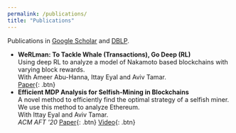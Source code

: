 ```yaml
---
permalink: /publications/
title: "Publications"
---
```


Publications in [Google Scholar](https://scholar.google.com/citations?user=9AshC4gAAAAJ) and [DBLP](https://dblp.org/pid/270/0147.html).

- **WeRLman: To Tackle Whale (Transactions), Go Deep (RL)**  
  Using deep RL to analyze a model of Nakamoto based blockchains with varying block rewards.  
  With Ameer Abu-Hanna, Ittay Eyal and Aviv Tamar.  
  [Paper](https://eprint.iacr.org/2022/175){: .btn}
- **Efficient MDP Analysis for Selfish-Mining in Blockchains**  
  A novel method to efficiently find the optimal strategy of a selfish miner. We use this method to analyze Ethereum.  
  With Ittay Eyal and Aviv Tamar.  
  *ACM AFT '20* [Paper](https://dl.acm.org/doi/abs/10.1145/3419614.3423264){: .btn} [Video](https://www.youtube.com/watch?v=P8ESkfCHXZ4){: .btn}
